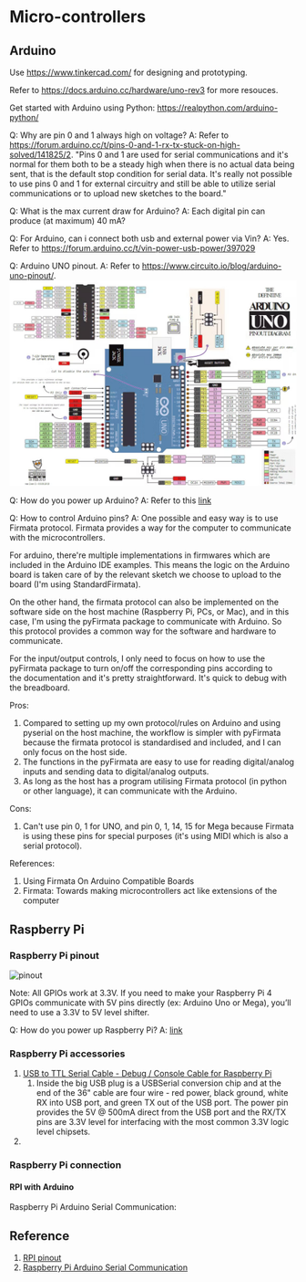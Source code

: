 # Micro-controllers

## Arduino

Use https://www.tinkercad.com/ for designing and prototyping.

Refer to https://docs.arduino.cc/hardware/uno-rev3 for more resouces.

Get started with Arduino using Python: https://realpython.com/arduino-python/

Q: Why are pin 0 and 1 always high on voltage?
A: Refer to https://forum.arduino.cc/t/pins-0-and-1-rx-tx-stuck-on-high-solved/141825/2. "Pins 0 and 1 are used for serial communications and it's normal for them both to be a steady high when there is no actual data being sent, that is the default stop condition for serial data. It's really not possible to use pins 0 and 1 for external circuitry and still be able to utilize serial communications or to upload new sketches to the board."

Q: What is the max current draw for Arduino?
A: Each digital pin can produce (at maximum) 40 mA?

Q: For Arduino, can i connect both usb and external power via Vin?
A: Yes. Refer to https://forum.arduino.cc/t/vin-power-usb-power/397029

Q: Arduino UNO pinout.
A: Refer to https://www.circuito.io/blog/arduino-uno-pinout/.
![Pinout](../assets/img/ArduinoPinout.jpg)

Q: How do you power up Arduino?
A: Refer to this [link](https://thepihut.com/blogs/raspberry-pi-tutorials/how-do-i-power-my-arduino)

Q: How to control Arduino pins?
A: One possible and easy way is to use Firmata protocol.
Firmata provides a way for the computer to communicate with the microcontrollers.

For arduino, there're multiple implementations in firmwares which are included in the Arduino IDE examples. This means the logic on the Arduino board is taken care of by the relevant sketch we choose to upload to the board (I'm using StandardFirmata).

On the other hand, the firmata protocol can also be implemented on the software side on the host machine (Raspberry Pi, PCs, or Mac), and in this case, I'm using the pyFirmata package to communicate with Arduino. So this protocol provides a common way for the software and hardware to communicate.

For the input/output controls, I only need to focus on how to use the pyFirmata package to turn on/off the corresponding pins according to the documentation and it's pretty straightforward. It's quick to debug with the breadboard.

Pros:

1. Compared to setting up my own protocol/rules on Arduino and using pyserial on the host machine, the workflow is simpler with pyFirmata because the firmata protocol is standardised and included, and I can only focus on the host side.
2. The functions in the pyFirmata are easy to use for reading digital/analog inputs and sending data to digital/analog outputs.
3. As long as the host has a program utilising Firmata protocol (in python or other language), it can communicate with the Arduino.

Cons:

1. Can't use pin 0, 1 for UNO, and pin 0, 1, 14, 15 for Mega because Firmata is using these pins for special purposes (it's using MIDI which is also a serial protocol).

References:

1. Using Firmata On Arduino Compatible Boards
2. Firmata: Towards making microcontrollers act like extensions of the computer

## Raspberry Pi

### Raspberry Pi pinout

![pinout](https://roboticsbackend.com/wp-content/uploads/2019/05/raspberry-pi-3-pinout.jpg)

Note: All GPIOs work at 3.3V. If you need to make your Raspberry Pi 4 GPIOs communicate with 5V pins directly (ex: Arduino Uno or Mega), you’ll need to use a 3.3V to 5V level shifter.

Q: How do you power up Raspberry Pi?
A: [link](https://thepihut.com/blogs/raspberry-pi-tutorials/how-do-i-power-my-raspberry-pi)

### Raspberry Pi accessories

1. [USB to TTL Serial Cable - Debug / Console Cable for Raspberry Pi](https://thepihut.com/products/usb-to-ttl-serial-cable-debug-console-cable-for-raspberry-pi)
   1. Inside the big USB plug is a USBSerial conversion chip and at the end of the 36" cable are four wire - red power, black ground, white RX into USB port, and green TX out of the USB port. The power pin provides the 5V @ 500mA direct from the USB port and the RX/TX pins are 3.3V level for interfacing with the most common 3.3V logic level chipsets.
2.

### Raspberry Pi connection

#### RPI with Arduino

Raspberry Pi Arduino Serial Communication:

## Reference

1. [RPI pinout](https://roboticsbackend.com/raspberry-pi-3-pins/)
2. [Raspberry Pi Arduino Serial Communication](https://roboticsbackend.com/raspberry-pi-arduino-serial-communication/)
